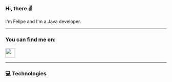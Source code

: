 ### Hi, there &#9996;

I'm Felipe and I'm a Java developer.
<br>
<hr>
<h3>
  You can find me on:
</h3>
<a href="https://www.linkedin.com/in/felipe-zmata/"><img src="https://www.pngitem.com/pimgs/m/498-4987196_linkedin-logo-png-linkedin-in-icon-transparent-png.png"  style="width: 30px; height: 30px; max-width: 100%;"></a>
<hr>
<h3>
<p>&#128187; Technologies </p>
</h3>
